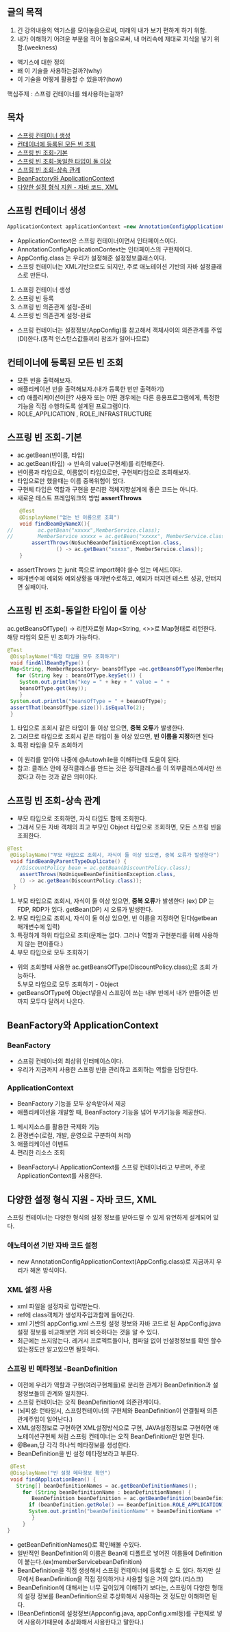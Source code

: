 ## 글의 목적
1. 긴 강의내용의 액기스를 모아놓음으로써, 미래의 내가 보기 편하게 하기 위함.
2. 내가 이해하기 어려운 부분을 적어 놓음으로써, 내 머리속에 제대로 지식을 넣기 위함.(weekness)
+ 액기스에 대한 정의
+ 왜 이 기술을 사용하는걸까?(why)
+ 이 기술을 어떻게 활용할 수 있을까?(how)

핵심주제 : 스프링 컨테이너를 왜사용하는걸까?

## 목차
- [스프링 컨테이너 생성](#스프링-컨테이너-생성)
- [컨테이너에 등록된 모든 빈 조회](#컨테이너에-등록된-모든-빈-조회)
- [스프링 빈 조회-기본](#스프링-빈-조회\-기본)
- [스프링 빈 조회-동일한 타입이 둘 이상](#스프링-빈-조회\-동일한-타입이-둘-이상)
- [스프링 빈 조회-상속 관계](#스프링-빈-조회\-상속-관계)
- [BeanFactory와 ApplicationContext](#beanfactory와-applicationcontext)
- [다양한 설정 형식 지원 - 자바 코드, XML](#다양한-설정-형식-지원-\--자바-코드\,-xml)
## 스프링 컨테이너 생성
```java
ApplicationContext applicationContext =new AnnotationConfigApplicationContext(AppConfig.class)
```
+ ApplicationContext은 스프링 컨테이너이면서 인터페이스이다.
+ AnnotationConfigApplicationContext는 인터페이스의 구현체이다.
+ AppConfig.class 는 우리가 설정해준 설정정보클래스이다.
+ 스프링 컨테이너는 XML기반으로도 되지만, 주로 애노테이션 기반의 자바 설정클래스로 만든다.

1. 스프링 컨테이너 생성
2. 스프링 빈 등록
3. 스프링 빈 의존관계 설정-준비
4. 스프링 빈 의존관계 설정-완료
  + 스프링 컨테이너는 설정정보(AppConfig)를 참고해서 객체사이의 의존관계를 주입(DI)한다.(동적 인스턴스값들끼리 참조가 일어나므로)

## 컨테이너에 등록된 모든 빈 조회
+ 모든 빈을 출력해보자.
+ 애플리케이션 빈을 출력해보자.(내가 등록한 빈만 출력하기)
+ cf) 애플리케이션이란? 사용자 또는 어떤 경우에는 다른 응용프로그램에게, 특정한 기능을 직접 수행하도록 설계된 프로그램이다.
+ ROLE_APPLICATION , ROLE_INFRASTRUCTURE

## 스프링 빈 조회-기본
+ ac.getBean(빈이름, 타입)
+ ac.getBean(타입) -> 빈속의 value(구현체)를 리턴해준다.
+ 빈이름과 타입으로, 이름없이 타입으로만, 구현체타입으로 조회해보자.
+ 타입으로만 했을때는 이름 중복위험이 있다.
+ 구현체 타입은 역할과 구현을 분리한 객체지향설계에 좋은 코드는 아니다.
+ 새로운 테스트 프레임워크의 방법 **assertThrows**
```java
    @Test
    @DisplayName("없는 빈 이름으로 조회")
    void findBeamByNameX(){
//        ac.getBean("xxxxx",MemberService.class);
//        MemberService xxxxx = ac.getBean("xxxxx", MemberService.class);
        assertThrows(NoSuchBeanDefinitionException.class,
                () -> ac.getBean("xxxxx", MemberService.class));
    }
```
+ assertThrows 는 junit 쪽으로 import해야 쓸수 있는 메서드이다.
+ 매개변수에 예외와 예외상황을 매개변수로하고, 예외가 터지면 테스트 성공, 안터지면 실패이다.

## 스프링 빈 조회-동일한 타입이 둘 이상
ac.getBeansOfType() -> 리턴자료형 Map<String, <>>로 Map형태로 리턴한다.
해당 타입의 모든 빈 조회가 가능하다.
```java
@Test
 @DisplayName("특정 타입을 모두 조회하기")
 void findAllBeanByType() {
 Map<String, MemberRepository> beansOfType =ac.getBeansOfType(MemberRepository.class);
   for (String key : beansOfType.keySet()) {
    System.out.println("key = " + key + " value = " +
    beansOfType.get(key));
    }
 System.out.println("beansOfType = " + beansOfType);
 assertThat(beansOfType.size()).isEqualTo(2);
 }
```
1. 타입으로 조회시 같은 타입이 둘 이상 있으면, **중복 오류**가 발생한다.
2. 그러므로 타입으로 조회시 같은 타입이 둘 이상 있으면, **빈 이름을 지정**하면 된다
3. 특정 타입을 모두 조회하기
+ 이 원리를 알아야 나중에 @Autowhile을 이해하는데 도움이 된다.
+ 참고: 클래스 안에 정적클래스를 만드는 것은 정적클래스를 이 외부클래스에서만 쓰겠다고 하는 것과 같은 의미이다.

## 스프링 빈 조회-상속 관계
+ 부모 타입으로 조회하면, 자식 타입도 함께 조회한다.
+ 그래서 모든 자바 객체의 최고 부모인 Object 타입으로 조회하면, 모든 스프링 빈을 조회한다.
```java
@Test
 @DisplayName("부모 타입으로 조회시, 자식이 둘 이상 있으면, 중복 오류가 발생한다")
 void findBeanByParentTypeDuplicate() {
   //DiscountPolicy bean = ac.getBean(DiscountPolicy.class);
    assertThrows(NoUniqueBeanDefinitionException.class, 
    () -> ac.getBean(DiscountPolicy.class));
  }                        
```
1. 부모 타입으로 조회시, 자식이 둘 이상 있으면, **중복 오류**가 발생한다 (ex) DP 는 FDP, RDP가 있다. getBean(DP) 시 오류가 발생한다.
2. 부모 타입으로 조회시, 자식이 둘 이상 있으면, 빈 이름을 지정하면 된다(getbean 매개변수에 입력)
3. 특정하게 하위 타입으로 조회(문제는 없다. 그러나 역할과 구현분리를 위해 사용하지 않는 편이좋다.)
4. 부모 타입으로 모두 조회하기
 + 위의 조회할때 사용한 ac.getBeansOfType(DiscountPolicy.class);로 조회 가능하다.<br>
5.부모 타입으로 모두 조회하기 - Object 
 + getBeansOfType에 Object넣을시 스프링이 쓰는 내부 빈에서 내가 만들어준 빈까지 모두다 달려서 나온다.<br>

## BeanFactory와 ApplicationContext
### BeanFactory
+ 스프링 컨테이너의 최상위 인터페이스이다.
+ 우리가 지금까지 사용한 스프링 빈을 관리하고 조회하는 역할을 담당한다.

### ApplicationContext
+ BeanFactory 기능을 모두 상속받아서 제공
+ 애플리케이션을 개발할 때, BeanFactory 기능을 넘어 부가기능을 제공한다.
1. 메시지소스를 활용한 국제화 기능
2. 환경변수(로컬, 개발, 운영으로 구분하여 처리)
3. 애플리케이션 이벤트
4. 편리한 리소스 조회
+ BeanFactory나 ApplicationContext를 스프링 컨테이너라고 부르며, 주로 ApplicationContext를 사용한다.

## 다양한 설정 형식 지원 - 자바 코드, XML
스프링 컨테이너는 다양한 형식의 설정 정보를 받아드릴 수 있게 유연하게 설계되어 있다.
### 애노테이션 기반 자바 코드 설정
+ new AnnotationConfigApplicationContext(AppConfig.class)로 지금까지 우리가 해온 방식이다.

### XML 설정 사용
+ xml 파일을 설정자로 입력받는다.
+ ref에 class객체가 생성자주입과함께 들어간다.
+ xml 기반의 appConfig.xml 스프링 설정 정보와 자바 코드로 된 AppConfig.java 설정 정보를 비교해보면 거의 비슷하다는 것을 알 수 있다.
+ 최근에는 쓰지않는다. 레거시 프로젝트들이나, 컴파일 없이 빈설정정보를 확인 할수 있는정도만 알고있으면 될듯하다.

### 스프링 빈 메타정보 -BeanDefinition
+ 이전에 우리가 역할과 구현(여러구현체들)로 분리한 관계가 BeanDefinition과 설정정보들의 관계와 일치한다.
+ 스프링 컨테이너는 오직 BeanDefinition에 의존관계이다.
+ (뇌피셜: 런타임시, 스프링컨테이너의 구현체와 BeanDefinition이 연결될때 의존관계주입이 일어난다.)
+ XML설정정보로 구현하면 XML설정방식으로 구현, JAVA설정정보로 구현하면 애노테이션구현체 처럼 스프링 컨테이너는 오직 BeanDefinition만 알면 된다.
+ @Bean,<bean>당 각각 하나씩 메타정보를 생성한다.
+ BeanDefinition을 빈 설정 메타정보라고 부른다.
```java
 @Test
 @DisplayName("빈 설정 메타정보 확인")
 void findApplicationBean() {
   String[] beanDefinitionNames = ac.getBeanDefinitionNames();
     for (String beanDefinitionName : beanDefinitionNames) {
        BeanDefinition beanDefinition = ac.getBeanDefinition(beanDefinitionName);
       if (beanDefinition.getRole() == BeanDefinition.ROLE_APPLICATION) {
       System.out.println("beanDefinitionName" + beanDefinitionName +" beanDefinition = " + beanDefinition);
        }
     }
}
```
+ getBeanDefinitionNames()로 확인해볼 수있다.
+ 일반적인 BeanDefinition의 이름은 Bean에 디폴트로 넣어진 이름들에 Definition이 붙는다.(ex)memberServicebeanDefinition)
+ BeanDefinition을 직접 생성해서 스프링 컨테이너에 등록할 수 도 있다. 하지만 실무에서 BeanDefinition을 직접 정의하거나 사용할 일은 거의 없다.(리스크)
+ BeanDefinition에 대해서는 너무 깊이있게 이해하기 보다는, 스프링이 다양한 형태의 설정 정보를 BeanDefinition으로 추상화해서 사용하는 것 정도만 이해하면 된다. 
+ (BeanDefintion에 설정정보(Appconfig.java, appConfig.xml등)를 구현체로 넣어 사용하기때문에 추상화해서 사용한다고 말한다.)
